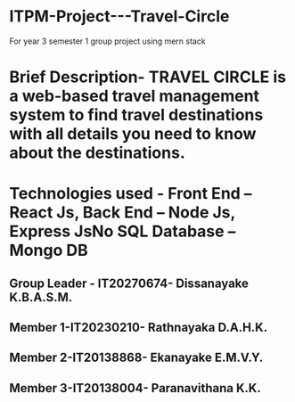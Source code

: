 # ITPM-Project---Travel-Circle
For year 3 semester 1 group project using mern stack
# Brief Description- TRAVEL CIRCLE is a web-based travel management system to find travel destinations with all details you need to know about the destinations.
# Technologies used - Front End – React Js, Back End – Node Js, Express JsNo SQL Database – Mongo DB

## Group Leader - IT20270674- Dissanayake K.B.A.S.M.
## Member 1-IT20230210- Rathnayaka D.A.H.K.
## Member 2-IT20138868- Ekanayake E.M.V.Y.
## Member 3-IT20138004- Paranavithana K.K.
